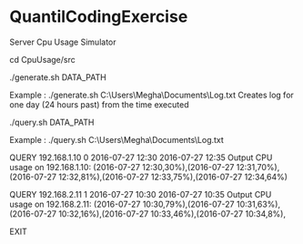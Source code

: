 # QuantilCodingExercise
Server Cpu Usage Simulator


cd CpuUsage/src

./generate.sh DATA_PATH


Example : ./generate.sh C:\\Users\\Megha\\Documents\\Log.txt
Creates log for one day (24 hours past) from the time executed

./query.sh DATA_PATH

Example : ./query.sh C:\\Users\\Megha\\Documents\\Log.txt

QUERY 192.168.1.10 0 2016-07-27 12:30 2016-07-27 12:35
Output
CPU usage on 192.168.1.10:
(2016-07-27 12:30,30%),(2016-07-27 12:31,70%),(2016-07-27 12:32,81%),(2016-07-27 12:33,75%),(2016-07-27 12:34,64%)

QUERY 192.168.2.11 1 2016-07-27 10:30 2016-07-27 10:35
Output
CPU usage on 192.168.2.11:
(2016-07-27 10:30,79%),(2016-07-27 10:31,63%),(2016-07-27 10:32,16%),(2016-07-27 10:33,46%),(2016-07-27 10:34,8%),

EXIT
